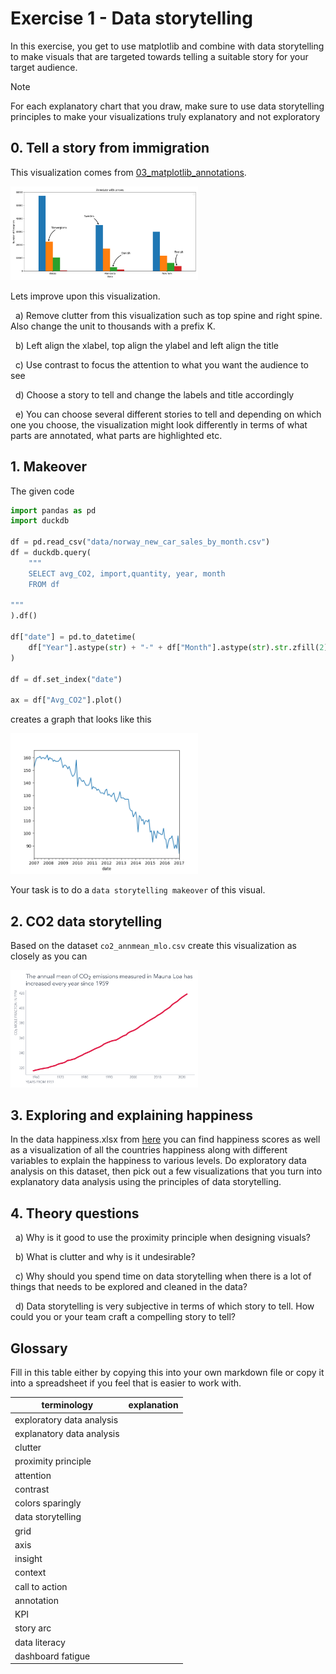 # Exercise 1 - Data storytelling

In this exercise, you get to use matplotlib and combine with data storytelling to make visuals that are targeted towards telling a suitable story for your target audience.

> [!NOTE]
> For each explanatory chart that you draw, make sure to use data storytelling principles to make your visualizations truly explanatory and not exploratory

## 0. Tell a story from immigration

This visualization comes from [03_matplotlib_annotations](https://github.com/AIgineerAB/data_visualization_course/tree/main/03_matplotlib_annotations).

<img src="https://github.com/kokchun/assets/blob/main/data_visualization/annotate_arrow.png?raw=true" alt="bar chart and line chart" width="300">

Lets improve upon this visualization.

&nbsp; a) Remove clutter from this visualization such as top spine and right spine. Also change the unit to thousands with a prefix K.

&nbsp; b) Left align the xlabel, top align the ylabel and left align the title

&nbsp; c) Use contrast to focus the attention to what you want the audience to see

&nbsp; d) Choose a story to tell and change the labels and title accordingly

&nbsp; e) You can choose several different stories to tell and depending on which one you choose, the visualization might look differently in terms of what parts are annotated, what parts are highlighted etc.

## 1. Makeover

The given code

```py
import pandas as pd
import duckdb

df = pd.read_csv("data/norway_new_car_sales_by_month.csv")
df = duckdb.query(
    """
    SELECT avg_CO2, import,quantity, year, month
    FROM df

"""
).df()

df["date"] = pd.to_datetime(
    df["Year"].astype(str) + "-" + df["Month"].astype(str).str.zfill(2), format="%Y-%m"
)

df = df.set_index("date")

ax = df["Avg_CO2"].plot()
```

creates a graph that looks like this

<img src="https://github.com/kokchun/assets/blob/main/data_visualization/avg_co2.png?raw=true" alt="bar chart and line chart" width="300">

<br/>

Your task is to do a `data storytelling makeover` of this visual.


## 2. CO2 data storytelling

Based on the dataset `co2_annmean_mlo.csv` create this visualization as closely as you can 

<img src="https://github.com/kokchun/assets/blob/main/data_visualization/CO2_emissions_annual_mean.png?raw=true" alt="bar chart and line chart" width="300">



## 3. Exploring and explaining happiness

In the data happiness.xlsx from [here](https://data.world/makeovermonday/2025-week-4-world-happiness-report-2024) you can find happiness scores as well as a visualization of all the countries happiness along with different variables to explain the happiness to various levels. Do exploratory data analysis on this dataset, then pick out a few visualizations that you turn into explanatory data analysis using the principles of data storytelling. 

## 4. Theory questions

&nbsp; a) Why is it good to use the proximity principle when designing visuals? 

&nbsp; b) What is clutter and why is it undesirable?

&nbsp; c) Why should you spend time on data storytelling when there is a lot of things that needs to be explored and cleaned in the data? 

&nbsp; d) Data storytelling is very subjective in terms of which story to tell. How could you or your team craft a compelling story to tell? 


## Glossary

Fill in this table either by copying this into your own markdown file or copy it into a spreadsheet if you feel that is easier to work with.

| terminology               | explanation |
| ------------------------- | ----------- |
| exploratory data analysis |             |
| explanatory data analysis |             |
| clutter                   |             |
| proximity principle       |             |
| attention                 |             |
| contrast                  |             |
| colors sparingly          |             |
| data storytelling         |             |
| grid                      |             |
| axis                      |             |
| insight                   |             |
| context                   |             |
| call to action            |             |
| annotation                |             |
| KPI                       |             |
| story arc                 |             |
| data literacy             |             |
| dashboard fatigue         |             |

